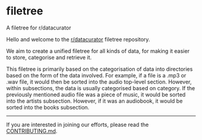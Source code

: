 # filetree
A filetree for r/datacurator

Hello and welcome to the [r/datacurator](https://reddit.com/r/datacurator) filetree repository.  

We aim to create a unified filetree for all kinds of data, for making it easier to store, categorise and retrieve it.

This filetree is primarily based on the categorisation of data into directories based on the form of the data involved. For example, if a file is a .mp3 or .wav file, it would then be sorted into the audio top-level section. However, within subsections, the data is usually categorised based on category. If the previously mentioned audio file was a piece of music, it would be sorted into the artists subsection. However, if it was an audiobook, it would be sorted into the books subsection.

---

If you are interested in joining our efforts, please read the [CONTRIBUTING.md](CONTRIBUTING.md).
